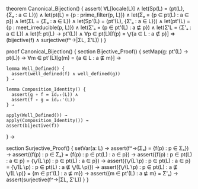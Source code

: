 theorem Canonical_Bijection() {
  assert(
    ∀L[locale(L)] ∧
    let(Sp(L) = ⟨pt(L), {Σₐ : a ∈ L}⟩) ∧
    let(pt(L) = {p : prime_filter(p, L)}) ∧
    let(Σₐ = {p ∈ pt(L) : a ∈ p}) ∧
    let(ΣL = {Σₐ : a ∈ L}) ∧
    let(Sp'(L) = ⟨pt'(L), {Σ'ₐ : a ∈ L}⟩) ∧
    let(pt'(L) = {p : meet_irreducible(p, L)}) ∧
    let(Σ'ₐ = {p ∈ pt'(L) : a ⋢ p}) ∧
    let(Σ'L = {Σ'ₐ : a ∈ L}) ∧
    let(f: pt(L) → pt'(L)) ∧
    ∀p ∈ pt(L)[f(p) = ⋁{a ∈ L : a ∉ p}] ⇒
    (bijective(f) ∧ surjective(f^→|ΣL, Σ'L))
  )
}

proof Canonical_Bijection() {
  section Bijective_Proof() {
    setMap(g: pt'(L) → pt(L)) →
    ∀m ∈ pt'(L)[g(m) = {a ∈ L : a ⋢ m}] →
    
    lemma Well_Defined() {
      assert(well_defined(f) ∧ well_defined(g))
    } →
    
    lemma Composition_Identity() {
      assert(g ∘ f = idₚₜ(L)) ∧
      assert(f ∘ g = idₚₜ'(L))
    } →
    
    apply(Well_Defined()) →
    apply(Composition_Identity()) →
    assert(bijective(f))
  } →

  section Surjective_Proof() {
    setVar(a: L) →
    assert(f^→(Σₐ) = {f(p) : p ∈ Σₐ}) →
    assert({f(p) : p ∈ Σₐ} = {f(p) : p ∈ pt(L) : a ∈ p}) →
    assert({f(p) : p ∈ pt(L) : a ∈ p} = {⋁(L∖p) : p ∈ pt(L) : a ∈ p}) →
    assert({⋁(L∖p) : p ∈ pt(L) : a ∈ p} = {⋁(L∖p) : p ∈ pt(L) : a ⋢ ⋁(L∖p)}) →
    assert({⋁(L∖p) : p ∈ pt(L) : a ⋢ ⋁(L∖p)} = {m ∈ pt'(L) : a ⋢ m}) →
    assert({m ∈ pt'(L) : a ⋢ m} = Σ'ₐ) →
    assert(surjective(f^→|ΣL, Σ'L))
  }
}